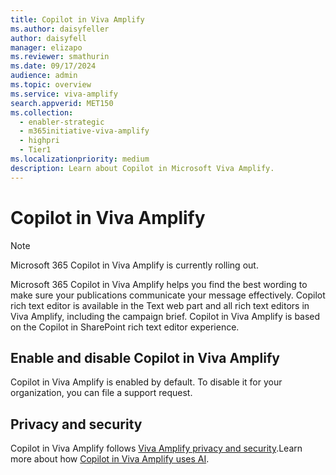 ```yaml
---
title: Copilot in Viva Amplify
ms.author: daisyfeller
author: daisyfell
manager: elizapo
ms.reviewer: smathurin
ms.date: 09/17/2024
audience: admin
ms.topic: overview
ms.service: viva-amplify
search.appverid: MET150
ms.collection:
  - enabler-strategic
  - m365initiative-viva-amplify
  - highpri
  - Tier1
ms.localizationpriority: medium
description: Learn about Copilot in Microsoft Viva Amplify.
---
```


# Copilot in Viva Amplify

>[!NOTE]
>Microsoft 365 Copilot in Viva Amplify is currently rolling out.

Microsoft 365 Copilot in Viva Amplify helps you find the best wording to make sure your publications communicate your message effectively. Copilot rich text editor is available in the Text web part and all rich text editors in Viva Amplify, including the campaign brief. Copilot in Viva Amplify is based on the Copilot in SharePoint rich text editor experience.

## Enable and disable Copilot in Viva Amplify

Copilot in Viva Amplify is enabled by default. To disable it for your organization, you can file a support request.

## Privacy and security

Copilot in Viva Amplify follows [Viva Amplify privacy and security](privacy-security.md).Learn more about how [Copilot in Viva Amplify uses AI](https://support.microsoft.com/topic/copilot-in-viva-amplify-faq-f5bdf6aa-0605-420e-85c5-8c46b3643fc5).
